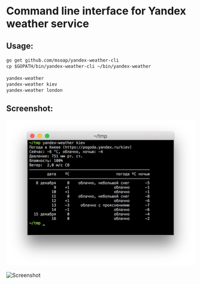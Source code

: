 Command line interface for Yandex weather service
=================================================

Usage:
------

	go get github.com/msoap/yandex-weather-cli
    cp $GOPATH/bin/yandex-weather-cli ~/bin/yandex-weather

	yandex-weather
	yandex-weather kiev
	yandex-weather london

Screenshot:
-----------

![Screenshot](https://raw.githubusercontent.com/msoap/msoap.github.com/master/img/yandex-weather.go.2014-12-07.screenshot.png)

<img src="http://url.to/image.png" align="center" alt="Screenshot" height="391" width="508">